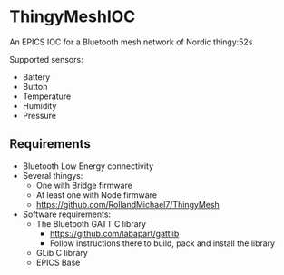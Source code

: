 # ThingyMeshIOC
An EPICS IOC for a Bluetooth mesh network of Nordic thingy:52s

Supported sensors:
- Battery
- Button
- Temperature
- Humidity
- Pressure

## Requirements ##
- Bluetooth Low Energy connectivity
- Several thingys:
	- One with Bridge firmware
	- At least one with Node firmware
	- https://github.com/RollandMichael7/ThingyMesh
- Software requirements:
  - The Bluetooth GATT C library
    - https://github.com/labapart/gattlib
    - Follow instructions there to build, pack and install the library
  - GLib C library
  - EPICS Base
